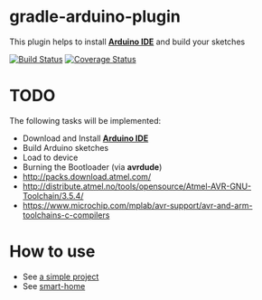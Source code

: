 # gradle-arduino-plugin
This plugin helps to install **[Arduino IDE](https://www.arduino.cc/en/Main/Software)** and build your sketches

[![Build Status](https://travis-ci.org/zhurlik/gradle-arduino-plugin.svg?branch=master)](https://travis-ci.org/zhurlik/gradle-arduino-plugin)
[![Coverage Status](https://coveralls.io/repos/github/zhurlik/gradle-arduino-plugin/badge.svg?branch=master)](https://coveralls.io/github/zhurlik/gradle-arduino-plugin?branch=master)

# TODO
The following tasks will be implemented:
* Download and Install **[Arduino IDE](https://www.arduino.cc/en/Main/Software)**
* Build Arduino sketches
* Load to device
* Burning the Bootloader (via **avrdude**)
* http://packs.download.atmel.com/
* http://distribute.atmel.no/tools/opensource/Atmel-AVR-GNU-Toolchain/3.5.4/
* https://www.microchip.com/mplab/avr-support/avr-and-arm-toolchains-c-compilers


# How to use
* See [a simple project](sample)
* See [smart-home](https://github.com/zhurlik/smart-home/blob/master/arduino/studio/build.gradle)
